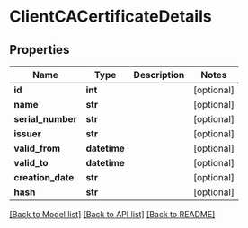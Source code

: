 # ClientCACertificateDetails

## Properties
Name | Type | Description | Notes
------------ | ------------- | ------------- | -------------
**id** | **int** |  | [optional] 
**name** | **str** |  | [optional] 
**serial_number** | **str** |  | [optional] 
**issuer** | **str** |  | [optional] 
**valid_from** | **datetime** |  | [optional] 
**valid_to** | **datetime** |  | [optional] 
**creation_date** | **str** |  | [optional] 
**hash** | **str** |  | [optional] 

[[Back to Model list]](../README.md#documentation-for-models) [[Back to API list]](../README.md#documentation-for-api-endpoints) [[Back to README]](../README.md)

